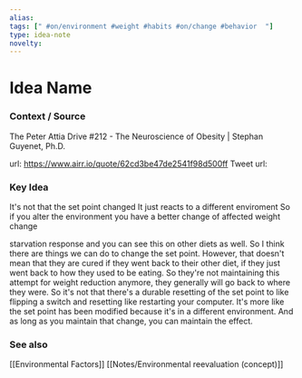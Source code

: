 ```yaml
---
alias: 
tags: [" #on/environment #weight #habits #on/change #behavior  "]
type: idea-note
novelty: 
---
```

# Idea Name

### Context / Source
The Peter Attia Drive
#212 - The Neuroscience of Obesity | Stephan Guyenet, Ph.D.

url: https://www.airr.io/quote/62cd3be47de2541f98d500ff
Tweet url: 

### Key Idea

It's not that the set point changed
It just reacts to a different enviroment
So if you alter the environment you have a better change of affected weight change

starvation response and you can see this on other diets as well. So I think there are things we can do to change the set point. However, that doesn't mean that they are cured if they went back to their other diet, if they just went back to how they used to be eating. So they're not maintaining this attempt for weight reduction anymore, they generally will go back to where they were. So it's not that there's a durable resetting of the set point to like flipping a switch and resetting like restarting your computer. It's more like the set point has been modified because it's in a different environment. And as long as you maintain that change, you can maintain the effect.

### See also
[[Environmental Factors]]
[[Notes/Environmental reevaluation (concept)]]